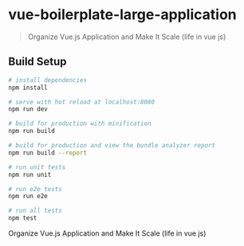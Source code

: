 # vue-boilerplate-large-application

> Organize Vue.js Application and Make It Scale (life in vue js)

## Build Setup

``` bash
# install dependencies
npm install

# serve with hot reload at localhost:8080
npm run dev

# build for production with minification
npm run build

# build for production and view the bundle analyzer report
npm run build --report

# run unit tests
npm run unit

# run e2e tests
npm run e2e

# run all tests
npm test
```
Organize Vue.js Application and Make It Scale (life in vue js)

